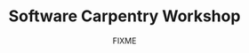 ---
title: Software Carpentry Workshop
date: FIXME
end_date: FIXME
instructors:
- FIXME
helpers:
- FIXME
site: https://UMSWC.github.io/2020-02-27-umich
etherpad: 
eventbrite: 
material: The Unix Shell, Programming in Python, Version Control with Git, Managing Data with SQL
audience: 
---